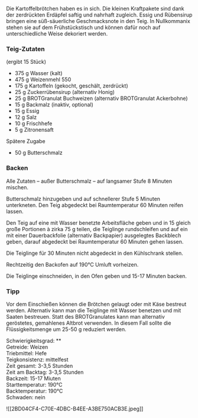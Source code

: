 Die Kartoffelbrötchen haben es in sich. Die kleinen Kraftpakete sind dank der zerdrückten Erdäpfel saftig und nahrhaft zugleich. Essig und Rübensirup bringen eine süß-säuerliche Geschmacksnote in den Teig. In Nullkommanix stehen sie auf dem Frühstückstisch und können dafür noch auf unterschiedliche Weise dekoriert werden.

### Teig-Zutaten
(ergibt 15 Stück)

- 375 g Wasser (kalt)  
- 475 g Weizenmehl 550  
- 175 g Kartoffeln (gekocht, geschält, zerdrückt)  
- 25 g Zuckerrübensirup (alternativ Honig)  
- 25 g BROTGranulat Buchweizen (alternativ BROTGranulat Ackerbohne)  
- 15 g Backmalz (inaktiv, optional)  
- 15 g Essig  
- 12 g Salz  
- 10 g Frischhefe  
- 5 g Zitronensaft

Spätere Zugabe  
- 50 g Butterschmalz

### Backen

Alle Zutaten – außer Butterschmalz – auf langsamer Stufe 8 Minuten mischen.

Butterschmalz hinzugeben und auf schnellerer Stufe 5 Minuten unterkneten. Den Teig abgedeckt bei Raumtemperatur 60 Minuten reifen lassen.

Den Teig auf eine mit Wasser benetzte Arbeitsfläche geben und in 15 gleich große Portionen à zirka 75 g teilen, die Teiglinge rundschleifen und auf ein mit einer Dauerbackfolie (alternativ Backpapier) ausgelegtes Backblech geben, darauf abgedeckt bei Raumtemperatur 60 Minuten gehen lassen.

Die Teiglinge für 30 Minuten nicht abgedeckt in den Kühlschrank stellen.

Rechtzeitig den Backofen auf 190°C Umluft vorheizen.

Die Teiglinge einschneiden, in den Ofen geben und 15-17 Minuten backen.

### Tipp

Vor dem Einschießen können die Brötchen gelaugt oder mit Käse bestreut werden. Alternativ kann man die Teiglinge mit Wasser benetzen und mit Saaten bestreuen. Statt des BROTGranulates kann man alternativ geröstetes, gemahlenes Altbrot verwenden. In diesem Fall sollte die Flüssigkeitsmenge um 25-50 g reduziert werden.

Schwierigkeitsgrad: **  
Getreide: Weizen  
Triebmittel: Hefe  
Teigkonsistenz: mittelfest  
Zeit gesamt: 3-3,5 Stunden  
Zeit am Backtag: 3-3,5 Stunden  
Backzeit: 15-17 Miuten  
Starttemperatur: 190°C  
Backtemperatur: 190°C  
Schwaden: nein


![[2BD04CF4-C70E-4DBC-B4EE-A3BE750ACB3E.jpeg]]
